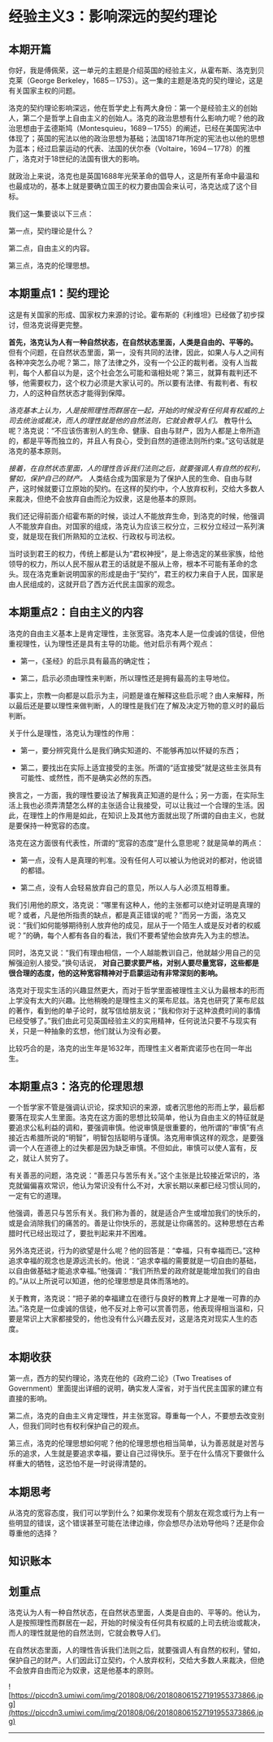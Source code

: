 # 经验主义3：影响深远的契约理论

## 本期开篇

你好，我是傅佩荣，这一单元的主题是介绍英国的经验主义，从霍布斯、洛克到贝克莱（George Berkeley，1685－1753）。这一集的主题是洛克的契约理论，这是有关国家主权的问题。

洛克的契约理论影响深远，他在哲学史上有两大身份：第一个是经验主义的创始人，第二个是哲学上自由主义的创始人。洛克的政治思想有什么影响力呢？他的政治思想由于孟德斯鸠（Montesquieu，1689－1755）的阐述，已经在美国宪法中体现了；英国的宪法以他的政治思想为基础；法国1871年所定的宪法也以他的思想为蓝本；经过启蒙运动的代表、法国的伏尔泰（Voltaire，1694－1778）的推广，洛克对于18世纪的法国有很大的影响。

就政治上来说，洛克也是英国1688年光荣革命的倡导人，这是所有革命中最温和也最成功的，基本上就是要确立国王的权力要由国会来认可，洛克达成了这个目标。

我们这一集要谈以下三点：

第一点，契约理论是什么？

第二点，自由主义的内容。

第三点，洛克的伦理思想。

## 本期重点1：契约理论

这是有关国家的形成、国家权力来源的讨论。霍布斯的《利维坦》已经做了初步探讨，但洛克说得更完整。

 **首先，洛克认为人有一种自然状态，在自然状态里面，人类是自由的、平等的。** 但有个问题，在自然状态里面，第一，没有共同的法律，因此，如果人与人之间有各种冲突怎么办呢？第二，除了法律之外，没有一个公正的裁判者。没有人当裁判，每个人都自以为是，这个社会怎么可能和谐相处呢？第三，就算有裁判还不够，他需要权力，这个权力必须是大家认可的。所以要有法律、有裁判者、有权力，人的这种自然状态才能得到保障。

 *洛克基本上认为，人是按照理性而群居在一起，开始的时候没有任何具有权威的上司去统治或裁决，而人的理性就是他的自然法则，它就会教导人们。* 教导什么呢？洛克说：“不应该伤害别人的生命、健康、自由与财产，因为人都是上帝所造的，都是平等而独立的，并且人有良心，受到自然的道德法则所约束。”这句话就是洛克的基本原则。

 *接着，在自然状态里面，人的理性告诉我们法则之后，就要强调人有自然的权利，譬如，保护自己的财产。* 人类结合成为国家是为了保护人民的生命、自由与财产，这时候就要订立原始的契约。在这样的契约中，个人放弃权利，交给大多数人来裁决，但绝不会放弃自由而沦为奴隶，这是他基本的原则。

我们还记得前面介绍霍布斯的时候，谈过人不能放弃生命，到洛克的时候，他强调人不能放弃自由。对国家的组成，洛克认为应该三权分立，三权分立经过一系列演变，就是现在我们所熟知的立法权、行政权与司法权。

当时谈到君王的权力，传统上都是认为“君权神授”，是上帝选定的某些家族，给他领导的权力，所以人民不服从君王的话就是不服从上帝，根本不可能有革命的念头。现在洛克重新说明国家的形成是由于“契约”，君王的权力来自于人民，国家是由人民组成的，这就开启了西方近代民主国家的观念。

## 本期重点2：自由主义的内容

洛克的自由主义基本上是肯定理性，主张宽容。洛克本人是一位虔诚的信徒，但他重视理性，认为理性还是具有主导的功能。他对启示有两个观点：

* 第一，《圣经》的启示具有最高的确定性；

* 第二，启示必须由理性来判断，所以理性还是拥有最高的主导地位。

事实上，宗教一向都是以启示为主，问题是谁在解释这些启示呢？由人来解释，所以最后还是要以理性来做判断，人的理性是我们在了解及决定万物的意义时的最后判断。

关于什么是理性，洛克认为理性的作用：

* 第一，要分辨究竟什么是我们确实知道的、不能够再加以怀疑的东西；

* 第二，要找出在实际上适宜接受的主张。所谓的“适宜接受”就是这些主张具有可能性、或然性，而不是确实必然的东西。

换言之，一方面，我的理性要设法了解我真正知道的是什么；另一方面，在实际生活上我也必须弄清楚怎么样的主张适合让我接受，可以让我过一个合理的生活。因此，在理性上的作用是如此，在知识上及其他方面就出现了所谓的自由主义，也就是要保持一种宽容的态度。

洛克在这方面很有代表性，所谓的“宽容的态度”是什么意思呢？就是简单的两点：

* 第一点，没有人是真理的判准。没有任何人可以被认为他说对的都对，他说错的都错。

* 第二点，没有人会轻易放弃自己的意见，所以人与人必须互相尊重。

我们引用他的原文，洛克说：“哪里有这种人，他的主张都可以绝对证明是真理的呢？或者，凡是他所指责的缺点，都是真正错误的呢？”而另一方面，洛克又说：“我们如何能够期待别人放弃他的成见，屈从于一个陌生人或是反对者的权威呢？”的确，每个人都有各自的看法，我们不要希望他会放弃先入为主的想法。

同时，洛克又说：“我们有理由相信，一个人越能教训自己，他就越少用自己的见解强迫别人接受。”换句话说， **对自己要求要严格，对别人要尽量宽容，这些都是很合理的态度，他的这种宽容精神对于启蒙运动有非常深刻的影响。**

洛克对于现实生活的兴趣显然更大，而对于哲学里面被理性主义认为最根本的形而上学没有太大的兴趣。比他稍晚的是理性主义的莱布尼兹。洛克也研究了莱布尼兹的著作，看到他的单子论时，就写信给朋友说；“我和你对于这种浪费时间的事情已经受够了。”我们由此可见英国经验主义的实用精神，任何说法只要不与现实有关，只是一种抽象的玄想，他们就认为没有必要。

比较巧合的是，洛克的出生年是1632年，而理性主义者斯宾诺莎也在同一年出生。

## 本期重点3：洛克的伦理思想

一个哲学家不管是强调认识论，探求知识的来源，或者沉思他的形而上学，最后都要落在现实人生里面。洛克在这方面的思想比较简单，他认为自由主义的特征就是要追求公私利益的调和，要强调审慎。他说审慎是很重要的，他所谓的“审慎”有点接近古希腊所说的“明智”，明智包括聪明与谨慎。洛克用审慎这样的观念，是要强调一个人在道德上的过失都是因为缺乏审慎。不但如此，审慎可以使人富有，反之，就让人贫穷了。

有关善恶的问题，洛克说：“善恶只与苦乐有关。”这个主张是比较接近常识的，洛克就偏偏喜欢常识，他认为常识没有什么不对，大家长期以来都已经习惯认同的，一定有它的道理。

他强调，善恶只与苦乐有关。我们称为善的，就是适合产生或增加我们的快乐的，或是会消除我们的痛苦的。善是让你快乐的，恶就是让你痛苦的。这种思想在古希腊时代已经出现过了，要批判起来并不困难。

另外洛克还说，行为的欲望是什么呢？他的回答是：“幸福，只有幸福而已。”这种追求幸福的观念也是源远流长的。他说：“追求幸福的需要就是一切自由的基础，以自由做基础才能追求幸福。”他强调：“我们所热爱的政府就是能增加我们的自由的。”从以上所说可以知道，他的伦理思想是具体而落地的。

关于教育，洛克说：“把子弟的幸福建立在德行与良好的教育上才是唯一可靠的办法。”洛克是一位虔诚的信徒，他不反对上帝可以赏善罚恶，他表现得相当温和，只要是常识上大家都接受的，他也没有什么兴趣去反对，这是洛克对现实人生的态度。

## 本期收获

第一点，西方的契约理论，洛克在他的《政府二论》（Two Treatises of Government）里面提出详细的说明，确实发人深省，对于当代民主国家的建立有直接的影响。

第二点，洛克的自由主义肯定理性，并主张宽容。尊重每一个人，不要想去改变别人，但我们同时也有权利保护自己的观点。

第三点，洛克的伦理思想如何呢？他的伦理思想也相当简单，认为善恶就是对苦与乐的追求，人生就是要追求幸福，要让自己过得快乐。至于在什么情况下要做什么样重大的牺牲，这恐怕不是一时说得清楚的。

## 本期思考

从洛克的宽容态度，我们可以学到什么？如果你发现有个朋友在观念或行为上有一些明显的错误，这个错误甚至可能在法律边缘，你会想尽办法劝导他吗？还是你会尊重他的选择？

## 知识账本

## 划重点

洛克认为人有一种自然状态，在自然状态里面，人类是自由的、平等的。他认为，人是按照理性而群居在一起，开始的时候没有任何具有权威的上司去统治或裁决，而人的理性就是他的自然法则，它就会教导人们。

在自然状态里面，人的理性告诉我们法则之后，就要强调人有自然的权利，譬如，保护自己的财产。人们因此订立契约，个人放弃权利，交给大多数人来裁决，但绝不会放弃自由而沦为奴隶，这是他基本的原则。

![https://piccdn3.umiwi.com/img/201808/06/201808061527191955373866.jpg](https://piccdn3.umiwi.com/img/201808/06/201808061527191955373866.jpg)

---
